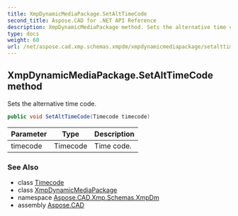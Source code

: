 ```yaml
---
title: XmpDynamicMediaPackage.SetAltTimeCode
second_title: Aspose.CAD for .NET API Reference
description: XmpDynamicMediaPackage method. Sets the alternative time code
type: docs
weight: 60
url: /net/aspose.cad.xmp.schemas.xmpdm/xmpdynamicmediapackage/setalttimecode/
---
```

## XmpDynamicMediaPackage.SetAltTimeCode method

Sets the alternative time code.

```csharp
public void SetAltTimeCode(Timecode timecode)
```

| Parameter | Type | Description |
| --- | --- | --- |
| timecode | Timecode | Time code. |

### See Also

* class [Timecode](../../timecode/)
* class [XmpDynamicMediaPackage](../)
* namespace [Aspose.CAD.Xmp.Schemas.XmpDm](../../xmpdynamicmediapackage/)
* assembly [Aspose.CAD](../../../)


